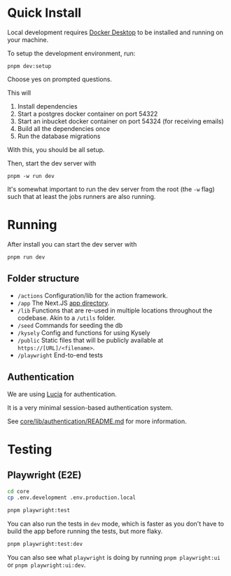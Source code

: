 # Quick Install

Local development requires [Docker Desktop](https://www.docker.com/products/docker-desktop/) to be installed and running on your machine.

To setup the development environment, run:

```
pnpm dev:setup
```

Choose yes on prompted questions.

This will

1. Install dependencies
2. Start a postgres docker container on port 54322
3. Start an inbucket docker container on port 54324 (for receiving emails)
4. Build all the dependencies once
5. Run the database migrations

With this, you should be all setup.

Then, start the dev server with

```
pnpm -w run dev
```

It's somewhat important to run the dev server from the root (the `-w` flag) such that at least the jobs runners are also running.

# Running

After install you can start the dev server with

```
pnpm run dev
```

## Folder structure

- `/actions` Configuration/lib for the action framework.
- `/app` The Next.JS [app directory](https://nextjs.org/docs/app/building-your-application/routing).
- `/lib` Functions that are re-used in multiple locations throughout the codebase. Akin to a `/utils` folder.
- `/seed` Commands for seeding the db
- `/kysely` Config and functions for using Kysely
- `/public` Static files that will be publicly available at `https://[URL]/<filename>`.
- `/playwright` End-to-end tests

## Authentication

We are using [Lucia](https://github.com/lucia-auth/lucia) for authentication.

It is a very minimal session-based authentication system.

See [core/lib/authentication/README.md](core/lib/authentication/README.md) for more information.

# Testing

## Playwright (E2E)

```bash
cd core
cp .env.development .env.production.local

pnpm playwright:test
```

You can also run the tests in `dev` mode, which is faster as you don't have to build the app before running the tests, but more flaky.

```bash
pnpm playwright:test:dev
```

You can also see what `playwright` is doing by running `pnpm playwright:ui` or `pnpm playwright:ui:dev`.
